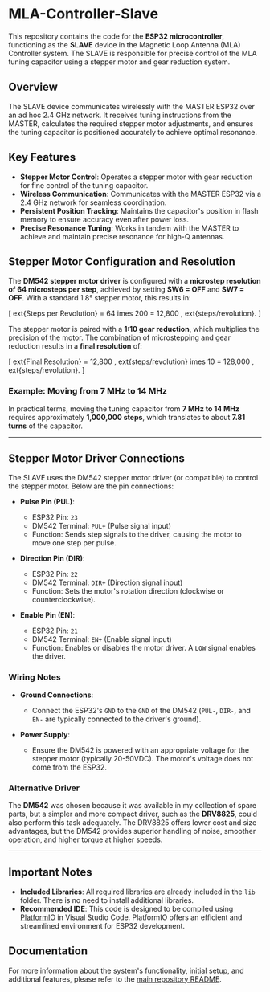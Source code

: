 
# MLA-Controller-Slave

This repository contains the code for the **ESP32 microcontroller**, functioning as the **SLAVE** device in the Magnetic Loop Antenna (MLA) Controller system. The SLAVE is responsible for precise control of the MLA tuning capacitor using a stepper motor and gear reduction system.

## Overview

The SLAVE device communicates wirelessly with the MASTER ESP32 over an ad hoc 2.4 GHz network. It receives tuning instructions from the MASTER, calculates the required stepper motor adjustments, and ensures the tuning capacitor is positioned accurately to achieve optimal resonance.

## Key Features

- **Stepper Motor Control**: Operates a stepper motor with gear reduction for fine control of the tuning capacitor.
- **Wireless Communication**: Communicates with the MASTER ESP32 via a 2.4 GHz network for seamless coordination.
- **Persistent Position Tracking**: Maintains the capacitor's position in flash memory to ensure accuracy even after power loss.
- **Precise Resonance Tuning**: Works in tandem with the MASTER to achieve and maintain precise resonance for high-Q antennas.

## Stepper Motor Configuration and Resolution

The **DM542 stepper motor driver** is configured with a **microstep resolution of 64 microsteps per step**, achieved by setting **SW6 = OFF** and **SW7 = OFF**. With a standard 1.8° stepper motor, this results in:

\[
	ext{Steps per Revolution} = 64 	imes 200 = 12,800 \, 	ext{steps/revolution}.
\]

The stepper motor is paired with a **1:10 gear reduction**, which multiplies the precision of the motor. The combination of microstepping and gear reduction results in a **final resolution** of:

\[
	ext{Final Resolution} = 12,800 \, 	ext{steps/revolution} 	imes 10 = 128,000 \, 	ext{steps/revolution}.
\]

### Example: Moving from 7 MHz to 14 MHz

In practical terms, moving the tuning capacitor from **7 MHz to 14 MHz** requires approximately **1,000,000 steps**, which translates to about **7.81 turns** of the capacitor.

---

## Stepper Motor Driver Connections

The SLAVE uses the DM542 stepper motor driver (or compatible) to control the stepper motor. Below are the pin connections:

- **Pulse Pin (PUL)**:
  - ESP32 Pin: `23`
  - DM542 Terminal: `PUL+` (Pulse signal input)
  - Function: Sends step signals to the driver, causing the motor to move one step per pulse.

- **Direction Pin (DIR)**:
  - ESP32 Pin: `22`
  - DM542 Terminal: `DIR+` (Direction signal input)
  - Function: Sets the motor's rotation direction (clockwise or counterclockwise).

- **Enable Pin (EN)**:
  - ESP32 Pin: `21`
  - DM542 Terminal: `EN+` (Enable signal input)
  - Function: Enables or disables the motor driver. A `LOW` signal enables the driver.

### Wiring Notes

- **Ground Connections**:
  - Connect the ESP32's `GND` to the `GND` of the DM542 (`PUL-`, `DIR-`, and `EN-` are typically connected to the driver's ground).

- **Power Supply**:
  - Ensure the DM542 is powered with an appropriate voltage for the stepper motor (typically 20-50VDC). The motor's voltage does not come from the ESP32.

### Alternative Driver

The **DM542** was chosen because it was available in my collection of spare parts, but a simpler and more compact driver, such as the **DRV8825**, could also perform this task adequately. The DRV8825 offers lower cost and size advantages, but the DM542 provides superior handling of noise, smoother operation, and higher torque at higher speeds.

---

## Important Notes

- **Included Libraries**: All required libraries are already included in the `lib` folder. There is no need to install additional libraries.
- **Recommended IDE**: This code is designed to be compiled using [PlatformIO](https://platformio.org/) in Visual Studio Code. PlatformIO offers an efficient and streamlined environment for ESP32 development.

## Documentation

For more information about the system's functionality, initial setup, and additional features, please refer to the [main repository README](https://github.com/HB9IIU/Magnetic-Loop-Antenna-Controller/tree/main).
